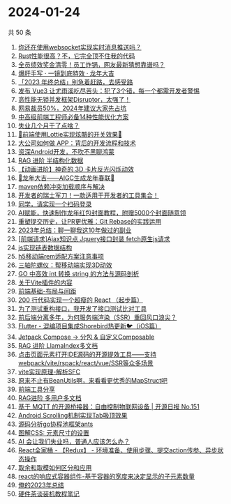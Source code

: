 # 2024-01-24

共 50 条

<!-- BEGIN JUEJIN -->
<!-- 最后更新时间 2024-01-24 02:08:12 +0800 -->
1. [你还在使用websocket实现实时消息推送吗？](https://juejin.cn/post/7325730345840066612)
1. [Rust性能很高？不，它完全顶不住我的代码](https://juejin.cn/post/7325993514701635638)
1. [全员绩效奖金清零！员工炸锅，网友最新猜想靠谱吗？](https://juejin.cn/post/7326268998492274697)
1. [爆肝手写 · 一镜到底特效 · 龙年大吉 ](https://juejin.cn/post/7325739662033879090)
1. [「2023 年终总结」别急着赶路，去感受路](https://juejin.cn/post/7326268908985466889)
1. [发布 Vue3 让尤雨溪吃尽苦头：犯了3个错，每一个都需开发者警惕](https://juejin.cn/post/7326547700944699432)
1. [高性能无锁并发框架Disruptor，太强了！](https://juejin.cn/post/7325684511253839898)
1. [网易裁员50%，2024年建议大家先占坑](https://juejin.cn/post/7327107254603153435)
1. [中高级前端工程师必备14种性能优化方案](https://juejin.cn/post/7326268947069534234)
1. [失业几个月干了点啥？](https://juejin.cn/post/7326803868325691419)
1. [🌟前端使用Lottie实现炫酷的开关效果🌟](https://juejin.cn/post/7325717778597773348)
1. [大公司如何做 APP：背后的开发流程和技术](https://juejin.cn/post/7326268908984434697)
1. [资深Android开发，不吹不黑聊鸿蒙](https://juejin.cn/post/7326093660705619980)
1. [RAG 进阶 半结构化数据](https://juejin.cn/post/7325800661232140327)
1. [【动画进阶】神奇的 3D 卡片反光闪烁动效 ](https://juejin.cn/post/7326461075447201843)
1. [🐲龙年大吉——AIGC生成龙年春联🐲](https://juejin.cn/post/7325717778597199908)
1. [maven依赖冲突加载顺序与解决](https://juejin.cn/post/7325705832070561792)
1. [开发者的瑞士军刀！一款适用于开发者的工具集合！](https://juejin.cn/post/7326378145573535755)
1. [同学，请实现一个扫码登录](https://juejin.cn/post/7326268998490865673)
1. [AI赋能，快速制作龙年红包封面教程，附赠5000个封面随意领](https://juejin.cn/post/7326578130184142882)
1. [重塑提交历史，让PR更优雅：Git Rebase的实践运用](https://juejin.cn/post/7325725026618916902)
1. [2023年总结：聊一聊我这10年做过的副业](https://juejin.cn/post/7326759726893367296)
1. [[前端请求]Ajax知识点 Jquery接口封装 fetch原生js请求](https://juejin.cn/post/7325724706140225577)
1. [js实现链表数据结构](https://juejin.cn/post/7325705832070823936)
1. [h5移动端rem适配方案注意事项](https://juejin.cn/post/7325717778596986916)
1. [三轴陀螺仪：帮移动端实现3D动效](https://juejin.cn/post/7326985988768743461)
1. [GO 中高效 int 转换 string 的方法与源码剖析](https://juejin.cn/post/7325717778597216292)
1. [关于Vite插件的内容](https://juejin.cn/post/7325647896048746537)
1. [前端基础-布局与间距](https://juejin.cn/post/7326367262658789403)
1. [200 行代码实现一个超瘦的 React （起步篇）](https://juejin.cn/post/7326551966854217763)
1. [为了测试重构接口，我开发了接口测试比对工具](https://juejin.cn/post/7326268908985335817)
1. [前后端分离多年，为何服务端渲染（SSR）重回风口浪尖？](https://juejin.cn/post/7326393655391010853)
1. [Flutter - 混编项目集成Shorebird热更新🐦（iOS篇）](https://juejin.cn/post/7326268967352631305)
1. [Jetpack Compose -> 分包 & 自定义Composable](https://juejin.cn/post/7326268967352582153)
1. [RAG 进阶 LlamaIndex多文档](https://juejin.cn/post/7325831147563958308)
1. [点击页面元素打开IDE源码的开源提效工具——支持webpack/vite/rspack/react/vue/SSR等众多场景](https://juejin.cn/post/7326002010084311079)
1. [vite实现原理-解析SFC](https://juejin.cn/post/7325705832070529024)
1. [原来不止有BeanUtils啊，来看看更优秀的MapStruct吧](https://juejin.cn/post/7325739662033862706)
1. [前端工具分享](https://juejin.cn/post/7326809915434483750)
1. [RAG进阶 多用户多文档](https://juejin.cn/post/7325993514702258230)
1. [基于 MQTT 的开源桥接器：自由控制物联网设备 | 开源日报 No.151](https://juejin.cn/post/7326268915100532762)
1. [Android  Scrolling机制实现Tab吸顶效果](https://juejin.cn/post/7325724706140422185)
1. [源码分析go协程池框架ants](https://juejin.cn/post/7325791449664028724)
1. [图解CSS: 元素尺寸的设置](https://juejin.cn/post/7325725026619605030)
1. [AI 会让我们失业吗，普通人应该怎么办？](https://juejin.cn/post/7325717778597855268)
1. [React全家桶 - 【Redux】 - 环境准备、使用步骤、提交action传参、异步状态操作](https://juejin.cn/post/7326268989011869705)
1. [取余和取模如何区分和应用](https://juejin.cn/post/7325800661232156711)
1. [react的响应式容器组件-基于容器的宽度来决定显示的子元素数量](https://juejin.cn/post/7325800661231747111)
1. [俺的2023年总结](https://juejin.cn/post/7326758010523877416)
1. [硬件茶谈装机教程笔记](https://juejin.cn/post/7326268947069763610)
<!-- END JUEJIN -->